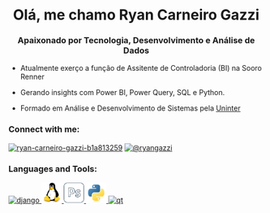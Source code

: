 <h1 align="center">Olá, me chamo Ryan Carneiro Gazzi</h1>
<h3 align="center">Apaixonado por Tecnologia, Desenvolvimento e Análise de Dados</h3>

- Atualmente exerço a função de Assitente de Controladoria (BI) na Sooro Renner

- Gerando insights com Power BI, Power Query, SQL e Python.

- Formado em Análise e Desenvolvimento de Sistemas pela [Uninter](https://www.uninter.com/)

<h3 align="left">Connect with me:</h3>
<p align="left">
<a href="https://linkedin.com/in/ryan-carneiro-gazzi-b1a813259" target="blank"><img align="center" src="https://raw.githubusercontent.com/rahuldkjain/github-profile-readme-generator/master/src/images/icons/Social/linked-in-alt.svg" alt="ryan-carneiro-gazzi-b1a813259" height="30" width="40" /></a>
<a href="https://instagram.com/ryangazzi" target="blank"><img align="center" src="https://raw.githubusercontent.com/rahuldkjain/github-profile-readme-generator/master/src/images/icons/Social/instagram.svg" alt="@ryangazzi" height="30" width="40" /></a>
</p>

<h3 align="left">Languages and Tools:</h3>
<p align="left"> <a href="https://www.djangoproject.com/" target="_blank" rel="noreferrer"> <img src="https://cdn.worldvectorlogo.com/logos/django.svg" alt="django" width="40" height="40"/> </a> <a href="https://www.linux.org/" target="_blank" rel="noreferrer"> <img src="https://raw.githubusercontent.com/devicons/devicon/master/icons/linux/linux-original.svg" alt="linux" width="40" height="40"/> </a> <a href="https://www.photoshop.com/en" target="_blank" rel="noreferrer"> <img src="https://raw.githubusercontent.com/devicons/devicon/master/icons/photoshop/photoshop-line.svg" alt="photoshop" width="40" height="40"/> </a> <a href="https://www.python.org" target="_blank" rel="noreferrer"> <img src="https://raw.githubusercontent.com/devicons/devicon/master/icons/python/python-original.svg" alt="python" width="40" height="40"/> </a> <a href="https://www.qt.io/" target="_blank" rel="noreferrer"> <img src="https://upload.wikimedia.org/wikipedia/commons/0/0b/Qt_logo_2016.svg" alt="qt" width="40" height="40"/> </a> </p>

